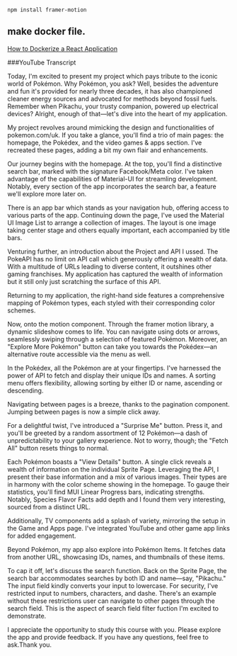 ###
```
npm install framer-motion
```

## make docker file.
[How to Dockerize a React Application](https://dev.to/ayesh_nipun/how-to-dockerize-a-react-application-kpa)

###YouTube Transcript

Today, I'm excited to present my project which pays tribute to the iconic world of Pokémon. Why Pokémon, you ask? Well, besides the adventure and fun it's provided for nearly three decades, it has also championed cleaner energy sources and advocated for methods beyond fossil fuels. Remember when Pikachu, your trusty companion, powered up electrical devices? Alright, enough of that—let's dive into the heart of my application.

My project revolves around mimicking the design and functionalities of pokemon.com/uk. If you take a glance, you'll find a trio of main pages: the homepage, the Pokédex, and the video games & apps section. I've recreated these pages, adding a bit my own flair and enhancements.

Our journey begins with the homepage. At the top, you'll find a distinctive search bar, marked with the signature Facebook/Meta color. I've taken advantage of the capabilities of Material-UI for streamling development. Notably, every section of the app incorporates the search bar, a feature we'll explore more later on.

There is an app bar which stands as your navigation hub, offering access to various parts of the app. Continuing down the page, I've used the Material UI Image List to arrange a collection of images. The layout is one image taking center stage and others equally important, each accompanied by title bars.

Venturing further, an introduction about the Project and API I ussed. The PokeAPI has no limit on API call which generously offering a wealth of data. With a multitude of URLs leading to diverse content, it outshines other gaming franchises. My application has captured the wealth of information but it still only just scratching the surface of this API.

Returning to my application, the right-hand side features a comprehensive mapping of Pokémon types, each styled with their corresponding color schemes.

Now, onto the motion component. Through the framer motion library, a dynamic slideshow comes to life. You can navigate using dots or arrows, seamlessly swiping through a selection of featured Pokémon. Moreover, an "Explore More Pokémon" button can take you towards the Pokédex—an alternative route accessible via the menu as well.

In the Pokédex, all the Pokémon are at your fingertips. I've harnessed the power of API to fetch and display their unique IDs and names. A sorting menu offers flexibility, allowing sorting by either ID or name, ascending or descending.

Navigating between pages is a breeze, thanks to the pagination component. Jumping between pages is now a simple click away.

For a delightful twist, I've introduced a "Surprise Me" button. Press it, and you'll be greeted by a random assortment of 12 Pokémon—a dash of unpredictability to your gallery experience. Not to worry, though; the "Fetch All" button resets things to normal.

Each Pokémon boasts a "View Details" button. A single click reveals a wealth of information on the individual Sprite Page. Leveraging the API, I present their base information and a mix of various images. Their types are in harmony with the color scheme showing in the homepage. To gauge their statistics, you'll find MUI Linear Progress bars, indicating strengths. Notably, Species Flavor Facts add depth and I found them very interesting, sourced from a distinct URL.

Additionally, TV components add a splash of variety, mirroring the setup in the Game and Apps page. I've integrated YouTube and other game app links for added engagement.

Beyond Pokémon, my app also explore into Pokémon Items. It fetches data from another URL, showcasing IDs, names, and thumbnails of these items.

To cap it off, let's discuss the search function. Back on the Sprite Page, the search bar accommodates searches by both ID and name—say, "Pikachu." The input field kindly converts your input to lowercase. For security, I've restricted input to numbers, characters, and dashe. There's an example without these restrictions user can navigate to other pages through the search field. This is the aspect of search field filter fuction I'm excited to demonstrate.

I appreciate the opportunity to study this course with you. Please explore the app and provide feedback. If you have any questions, feel free to ask.Thank you.